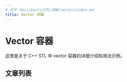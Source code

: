 ```yaml
---
# 对于 docs/posts/STL详解/vector/index.md
title: Vector 详解
---
```


# Vector 容器

这里是关于 C++ STL 中 vector 容器的详细介绍和用法示例。

## 文章列表
